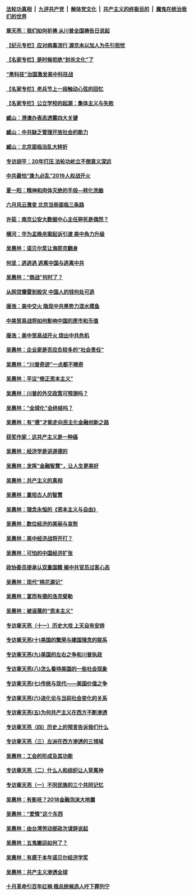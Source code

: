####  [法轮功真相](../../../../basic/blob/master/README.md?t=07101202) &nbsp;|&nbsp; [九评共产党](../../../../9ping.md/blob/master/README.md?t=07101202) &nbsp;|&nbsp; [解体党文化](../../../../jtdwh.md/blob/master/README.md?t=07101202)  &nbsp;|&nbsp; [共产主义的终极目的](../../../../gczydzjmd.md/blob/master/README.md?t=07101202) &nbsp;|&nbsp; [魔鬼在统治我们的世界](../../../../mgztzwmdsj.md/blob/master/README.md?t=07101202) 

#### [章天亮：我们如何祈祷 从川普全国祷告日说起](../pages/nsc423/n11944627.md?t=07101202) 

#### [【纪元专栏】应对病毒流行 渥京未以加人为先引担忧](../pages/nsc423/n11875714.md?t=07101202) 

#### [【名家专栏】是时候拒绝“封杀文化”了](../pages/nsc423/n11814093.md?t=07101202) 

#### [“黑科技”治国激发美中科技战](../pages/nsc423/n11638056.md?t=07101202) 

#### [【名家专栏】老兵节上一段触动心弦的回忆](../pages/nsc423/n11646016.md?t=07101202) 

#### [【名家专栏】公立学校的起源：集体主义与失败](../pages/nsc423/n11601833.md?t=07101202) 

#### [臧山：港澳办表态透露四大关键](../pages/nsc423/n11421628.md?t=07101202) 

#### [臧山：中共缺乏管理开放社会的能力](../pages/nsc423/n11407457.md?t=07101202) 

#### [臧山：北京面临治乱大转折](../pages/nsc423/n11406895.md?t=07101202) 

#### [专访胡平：20年打压 法轮功屹立不倒意义深远](../pages/nsc423/n11398800.md?t=07101202) 

#### [中共最怕“逢九必乱”2019人权战开火](../pages/nsc423/n11385248.md?t=07101202) 

#### [夏一阳：精神和肉体灭绝的手段—转化洗脑](../pages/nsc423/n11368250.md?t=07101202) 

#### [六月风云激变 北京当局面临三条路](../pages/nsc423/n11313668.md?t=07101202) 

#### [许茹：南京公安大数据中心主任猝死是偶然？](../pages/nsc423/n11064744.md?t=07101202) 

#### [横河：华为孟晚舟案起诉引渡 美中角力升级](../pages/nsc423/n11027230.md?t=07101202) 

#### [吴惠林：诺贝尔奖让海耶克翻身](../pages/nsc423/n10890049.md?t=07101202) 

#### [何坚：逃逃逃 逃离中国与逃离中共](../pages/nsc423/n10592891.md?t=07101202) 

#### [吴惠林：“商战”何时了？](../pages/nsc423/n10573558.md?t=07101202) 

#### [从网贷爆雷到股灾 中国人的钱何处可逃](../pages/nsc423/n10572800.md?t=07101202) 

#### [唐浩：美中交火 隐现中共黑势力混水摸鱼](../pages/nsc423/n10544040.md?t=07101202) 

#### [中美贸易战将如何影响中国的房市和币值](../pages/nsc423/n10543697.md?t=07101202) 

#### [唐浩：美中贸易战开火 烧出中共危机](../pages/nsc423/n10540126.md?t=07101202) 

#### [吴惠林：企业家是否应负较多的“社会责任”](../pages/nsc423/n10535022.md?t=07101202) 

#### [吴惠林：“川普奇迹”一点都不稀奇](../pages/nsc423/n10512808.md?t=07101202) 

#### [吴惠林：平议“修正资本主义”](../pages/nsc423/n10495724.md?t=07101202) 

#### [吴惠林：川普的外交政策可预测吗？](../pages/nsc423/n10462387.md?t=07101202) 

#### [吴惠林：“全球化”会终结吗？](../pages/nsc423/n10452838.md?t=07101202) 

#### [吴惠林：有“德”才能走向民主化金融创新之路](../pages/nsc423/n10432292.md?t=07101202) 

#### [获奖作家：这共产主义是一种癌](../pages/nsc423/n10431541.md?t=07101202) 

#### [吴惠林：经济学是讲道德的](../pages/nsc423/n10398014.md?t=07101202) 

#### [吴惠林：发挥“金融智慧”，让人生更美好](../pages/nsc423/n10375019.md?t=07101202) 

#### [吴惠林：共产主义的真相](../pages/nsc423/n10351394.md?t=07101202) 

#### [吴惠林：重拾古人的智慧](../pages/nsc423/n10337691.md?t=07101202) 

#### [吴惠林：理念永恒的《资本主义与自由》](../pages/nsc423/n10316274.md?t=07101202) 

#### [吴惠林：数位经济的美丽与哀愁](../pages/nsc423/n10292946.md?t=07101202) 

#### [吴惠林：美中经济战将开打？](../pages/nsc423/n10258825.md?t=07101202) 

#### [吴惠林：可怕的中国经济扩张](../pages/nsc423/n10219147.md?t=07101202) 

#### [政协委员提承认双重国籍 揭中共官员过客心态](../pages/nsc423/n10208809.md?t=07101202) 

#### [吴惠林：现代“桃花源记”](../pages/nsc423/n10185234.md?t=07101202) 

#### [吴惠林：富而有德的洛克斐勒](../pages/nsc423/n10142264.md?t=07101202) 

#### [吴惠林：被诬蔑的“资本主义”](../pages/nsc423/n10124816.md?t=07101202) 

#### [专访章天亮（十一）历史大戏 上天自有安排](../pages/nsc423/n10094905.md?t=07101202) 

#### [专访章天亮(十)美国的繁荣与建国理念的联系](../pages/nsc423/n10094899.md?t=07101202) 

#### [专访章天亮(九)美国的左右之争和川普执政](../pages/nsc423/n10094889.md?t=07101202) 

#### [专访章天亮(八)怎么看待美国的一些社会现象](../pages/nsc423/n10094857.md?t=07101202) 

#### [专访章天亮(七)传统与现代——美国价值之争](../pages/nsc423/n10093140.md?t=07101202) 

#### [专访章天亮(六)进化论与当前社会变化的关系](../pages/nsc423/n10092036.md?t=07101202) 

#### [专访章天亮(五)为何共产主义在西方不断渗透](../pages/nsc423/n10083620.md?t=07101202) 

#### [专访章天亮（四）历史上的预言告诉我们什么](../pages/nsc423/n10083606.md?t=07101202) 

#### [专访章天亮（三）左派在西方渗透的三领域](../pages/nsc423/n10081115.md?t=07101202) 

#### [吴惠林：工会的形成及其功能](../pages/nsc423/n10080633.md?t=07101202) 

#### [专访章天亮（二）什么人和组织让人背离神](../pages/nsc423/n10076637.md?t=07101202) 

#### [专访章天亮（一）不同民族的三个共同记忆](../pages/nsc423/n10074188.md?t=07101202) 

#### [吴惠林：有影呒？2018金融泡沫大地震](../pages/nsc423/n10040534.md?t=07101202) 

#### [吴惠林：“爱情”这个东西](../pages/nsc423/n10019423.md?t=07101202) 

#### [吴惠林：由台湾劳动部政次请辞说起](../pages/nsc423/n9979679.md?t=07101202) 

#### [吴惠林：五鬼搬运如何了？](../pages/nsc423/n9925338.md?t=07101202) 

#### [吴惠林：有感于本年诺贝尔经济学奖](../pages/nsc423/n9871883.md?t=07101202) 

#### [吴惠林：共产主义渗透全球](../pages/nsc423/n9812748.md?t=07101202) 

#### [十月革命引百年红祸 俄总统候选人吁下葬列宁](../pages/nsc423/n9810182.md?t=07101202) 

